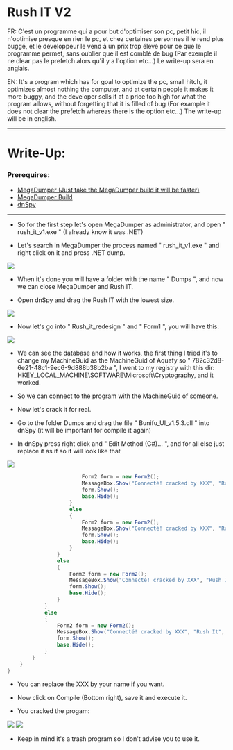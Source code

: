 # Rush IT V2

FR: C'est un programme qui a pour but d'optimiser son pc, petit hic, il n'optimise presque en rien le pc, et chez certaines personnes il le rend plus buggé, et le développeur le vend à un prix trop élevé pour ce que le programme permet, sans oublier que il est comblé de bug (Par exemple il ne clear pas le prefetch alors qu'il y a l'option etc...)
Le write-up sera en anglais.

EN: It's a program which has for goal to optimize the pc, small hitch, it optimizes almost nothing the computer, and at certain people it makes it more buggy, and the developer sells it at a price too high for what the program allows, without forgetting that it is filled of bug (For example it does not clear the prefetch whereas there is the option etc...)
The write-up will be in english.

-----------------

# Write-Up:

### Prerequires:

- <a href="https://github.com/CodeCracker-Tools/MegaDumper" rel="nofollow">MegaDumper (Just take the MegaDumper build it will be faster)</a>
- <a href="https://www.mediafire.com/file/82y53xo98itj2di/MegaDumper.exe/file" rel="nofollow">MegaDumper Build</a>
- <a href="https://github.com/dnSpy/dnSpy" rel="nofollow">dnSpy</a>

-----------------

- So for the first step let's open MegaDumper as administrator, and open " rush_it_v1.exe " (I already know it was .NET)

- Let's search in MegaDumper the process named " rush_it_v1.exe " and right click on it and press .NET dump.

<img src="https://cdn.discordapp.com/attachments/804801385240723519/840580038025674752/unknown.png">

- When it's done you will have a folder with the name " Dumps ", and now we can close MegaDumper and Rush IT.

- Open dnSpy and drag the Rush IT with the lowest size.

<img src="https://cdn.discordapp.com/attachments/804801385240723519/840580803561127976/unknown.png">

- Now let's go into " Rush_it_redesign " and " Form1 ", you will have this:

<img src="https://cdn.discordapp.com/attachments/804801385240723519/840581231594831903/unknown.png">

- We can see the database and how it works, the first thing I tried it's to change my MachineGuid as the MachineGuid of Aquafy so " 782c32d8-6e21-48c1-9ec6-9d888b38b2ba ", I went to my registry with this dir: HKEY_LOCAL_MACHINE\SOFTWARE\Microsoft\Cryptography, and it worked.

- So we can connect to the program with the MachineGuid of someone.

- Now let's crack it for real.

- Go to the folder Dumps and drag the file " Bunifu_UI_v1.5.3.dll " into dnSpy (it will be important for compile it again)

- In dnSpy press right click and " Edit Method (C#)... ", and for all else just replace it as if so it will look like that

<img src="https://cdn.discordapp.com/attachments/804801385240723519/840583081324576788/unknown.png">

```csharp
						Form2 form = new Form2();
						MessageBox.Show("Connecté! cracked by XXX", "Rush It", MessageBoxButtons.OK, MessageBoxIcon.Asterisk);
						form.Show();
						base.Hide();
					}
					else
					{
						Form2 form = new Form2();
						MessageBox.Show("Connecté! cracked by XXX", "Rush It", MessageBoxButtons.OK, MessageBoxIcon.Asterisk);
						form.Show();
						base.Hide();
					}
				}
				else
				{
					Form2 form = new Form2();
					MessageBox.Show("Connecté! cracked by XXX", "Rush It", MessageBoxButtons.OK, MessageBoxIcon.Asterisk);
					form.Show();
					base.Hide();
				}
			}
			else
			{
				Form2 form = new Form2();
				MessageBox.Show("Connecté! cracked by XXX", "Rush It", MessageBoxButtons.OK, MessageBoxIcon.Asterisk);
				form.Show();
				base.Hide();
			}
		}
	}
}
```

- You can replace the XXX by your name if you want.

- Now click on Compile (Bottom right), save it and execute it.

- You cracked the progam:

<img src="https://cdn.discordapp.com/attachments/804801385240723519/840583701573664798/unknown.png">
<img src="https://cdn.discordapp.com/attachments/804801385240723519/840583791147352074/unknown.png">

- Keep in mind it's a trash program so I don't advise you to use it.
